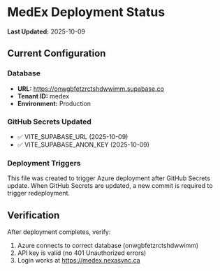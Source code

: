 # MedEx Deployment Status

**Last Updated:** 2025-10-09

## Current Configuration

### Database
- **URL:** https://onwgbfetzrctshdwwimm.supabase.co
- **Tenant ID:** medex
- **Environment:** Production

### GitHub Secrets Updated
- ✅ VITE_SUPABASE_URL (2025-10-09)
- ✅ VITE_SUPABASE_ANON_KEY (2025-10-09)

### Deployment Triggers
This file was created to trigger Azure deployment after GitHub Secrets update.
When GitHub Secrets are updated, a new commit is required to trigger redeployment.

## Verification
After deployment completes, verify:
1. Azure connects to correct database (onwgbfetzrctshdwwimm)
2. API key is valid (no 401 Unauthorized errors)
3. Login works at https://medex.nexasync.ca
